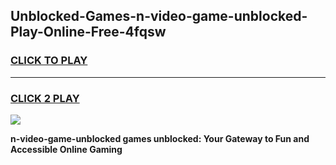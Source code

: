 
## Unblocked-Games-n-video-game-unblocked-Play-Online-Free-4fqsw
<h3>
<a href="https://premium76.site?title=n-video-game-unblocked&ref=26A">CLICK TO PLAY</a></h3>
<hr>

<h3>
<a href="https://premium76.site?title=n-video-game-unblocked&ref=26A">CLICK 2 PLAY</a>
  
</h3>

<a href="https://premium76.site?title=n-video-game-unblocked&ref=26A"><img src="https://clearcache.store/games.png"></a>


**n-video-game-unblocked games unblocked: Your Gateway to Fun and Accessible Online Gaming**
